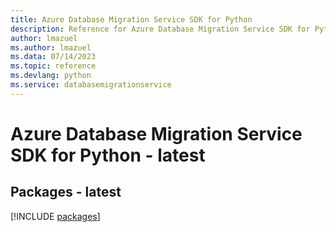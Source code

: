 ```yaml
---
title: Azure Database Migration Service SDK for Python
description: Reference for Azure Database Migration Service SDK for Python
author: lmazuel
ms.author: lmazuel
ms.data: 07/14/2023
ms.topic: reference
ms.devlang: python
ms.service: databasemigrationservice
---
```

# Azure Database Migration Service SDK for Python - latest
## Packages - latest
[!INCLUDE [packages](database-migration-service-index.md)]